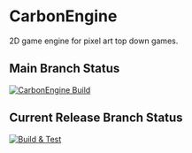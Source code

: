 # CarbonEngine
2D game engine for pixel art top down games. 

## Main Branch Status
[![CarbonEngine Build](https://github.com/Java-Fuel/CarbonEngine/actions/workflows/CarbonEngine-release.yml/badge.svg?branch=main)](https://github.com/Java-Fuel/CarbonEngine/actions/workflows/CarbonEngine-release.yml)

## Current Release Branch Status
[![Build & Test](https://github.com/Java-Fuel/CarbonEngine/actions/workflows/release-branch-builds.yml/badge.svg)](https://github.com/Java-Fuel/CarbonEngine/actions/workflows/release-branch-builds.yml)


